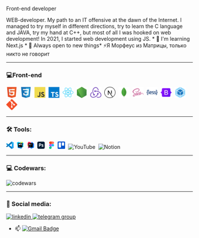 Front-end developer 

WEB-developer. My path to an IT offensive at the dawn of the Internet. I managed to try myself in different directions, try to learn the C language and JAVA, try my hand at C++, but most of all I was hooked on web development! In 2021, I started web development using JS. * 🧠 I'm learning Next.js * 🤝 Always open to new things* ⚡Я Морфеус из Матрицы, только никто не говорит

---
### 💻Front-end
<div>
  <img src="https://github.com/devicons/devicon/blob/master/icons/html5/html5-original.svg" title="html5" alt="html5" width="30" height="30"/>&nbsp;
  <img src="https://github.com/devicons/devicon/blob/master/icons/css3/css3-original.svg" title="css" alt="css" width="30" height="30"/>&nbsp;
  <img src="https://github.com/devicons/devicon/blob/master/icons/javascript/javascript-original.svg" title="javascript" alt="javascript" width="30" height="30"/>&nbsp;
  <img src="https://github.com/devicons/devicon/blob/master/icons/typescript/typescript-original.svg" title="typescript" alt="typescript" width="30" height="30"/>&nbsp;
  <img src="https://github.com/devicons/devicon/blob/master/icons/react/react-original.svg" title="reactjs" alt="reactjs" width="30" height="30"/>&nbsp;
  <img src="https://github.com/devicons/devicon/blob/master/icons/nodejs/nodejs-original.svg" title="nodejs" alt="nodejs" width="30" height="30"/>&nbsp;
  <img src="https://github.com/devicons/devicon/blob/master/icons/redux/redux-original.svg" title="redux" alt="redux" width="30" height="30"/>&nbsp; 
  <img src="https://github.com/devicons/devicon/blob/master/icons/nextjs/nextjs-line.svg" title="nextjs" alt="nextjs" width="30" height="30"/>&nbsp;
  <img src="https://github.com/devicons/devicon/blob/master/icons/mongodb/mongodb-original.svg" title="mongodb" alt="mongodb" width="30" height="30"/>&nbsp;
   <img src="https://github.com/devicons/devicon/blob/master/icons/sass/sass-original.svg" title="sass/scss" alt="sass/scss" width="30" height="30"/>&nbsp;
   <img src="https://github.com/devicons/devicon/blob/master/icons/less/less-plain-wordmark.svg" title="less/less" alt="less/less" width="30" height="30"/>&nbsp;
   <img src="https://github.com/devicons/devicon/blob/master/icons/bootstrap/bootstrap-original.svg" title="bootstrap" alt="bootstrap width="30" height="30"/>&nbsp;
  <img src="https://github.com/devicons/devicon/blob/master/icons/webpack/webpack-original.svg" title="webpack" alt="webpack" width="30" height="30"/>&nbsp;
  <img src="https://github.com/devicons/devicon/blob/master/icons/git/git-original.svg" title="git" alt="git" width="30" height="30"/>&nbsp;
</div>

---

### 🛠 Tools:

<div>
  <img src="https://github.com/devicons/devicon/blob/master/icons/vscode/vscode-original.svg" title="vscode" alt="vscode" width="20" height="20"/>&nbsp;
  <img src="https://github.com/devicons/devicon/blob/master/icons/webstorm/webstorm-original.svg" title="webstorm" alt="webstorm" width="20" height="20"/>&nbsp;
  <img src="https://github.com/devicons/devicon/blob/master/icons/intellij/intellij-original.svg" title="intellij" alt="intellij" width="20" height="20"/>&nbsp;
  <img src="https://github.com/devicons/devicon/blob/master/icons/photoshop/photoshop-plain.svg" title="photoshop" alt="photoshop" width="20" height="20"/>&nbsp;
  <img src="https://github.com/devicons/devicon/blob/master/icons/figma/figma-original.svg" title="figma" alt="figma" width="20" height="20"/>&nbsp;
  <img src="https://github.com/devicons/devicon/blob/master/icons/trello/trello-plain.svg" title="trello" alt="trello" width="20" height="20"/>&nbsp;
  <img src="https://upload.wikimedia.org/wikipedia/commons/9/9e/YouTube_Logo_%282013-2017%29.svg" title="YouTube" alt="YouTube" width="20" height="20"/>&nbsp;
  <img src="https://upload.wikimedia.org/wikipedia/commons/e/e9/Notion-logo.svg" title="Notion" alt="Notion" width="20" height="20"/>&nbsp;
</div>

---

### 💻 Codewars:

![codewars](https://www.codewars.com/users/Diognet/badges/small)

---

### 🤝 Social media:

  <div id="badges">
    <a href="https://www.linkedin.com/in/sergey-langavoy-021b17121/" target="_blank">
      <img src="https://cdn-icons-png.flaticon.com/512/2504/2504799.png" width="20" height="20" alt="linkedin" />
    </a>
    <a href="https://t.me/Diognet" target="_blank">
      <img src="https://cdn-icons-png.flaticon.com/512/2111/2111646.png" width="20" height="20" alt="telegram group" />
    </a>

- :mailbox: [![Gmail Badge](https://img.shields.io/badge/-Gmail-red?style=flat&logo=Gmail&logoColor=white)](mailto:morgan.up.dn@gmail.com)


     </div>



